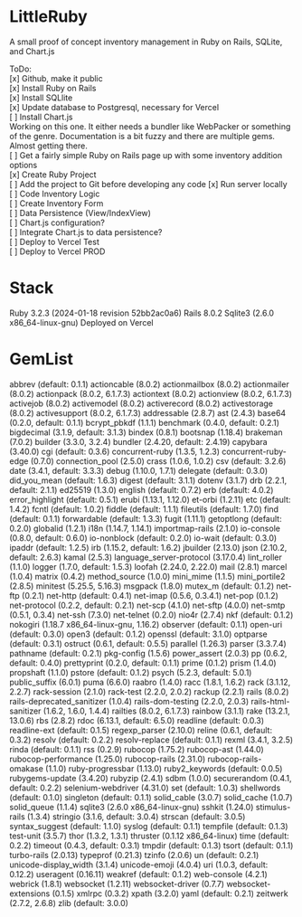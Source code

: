 # LittleRuby 
A small proof of concept inventory management in Ruby on Rails, SQLite, and Chart.js

ToDo:  </br>
[x] Github, make it public </br>
[x] Install Ruby on Rails  </br>
[x] Install SQLlite  </br>
[x] Update database to Postgresql, necessary for Vercel </br>
[ ] Install Chart.js  </br>
  Working on this one. It either needs a bundler like WebPacker or something of the genre. Documentation is a bit fuzzy and there are multiple gems. Almost getting there. </br>
[ ] Get a fairly simple Ruby on Rails page up with some inventory addition options </br>
[x] Create Ruby Project  </br>
[ ] Add the project to Git before developing any code
[x] Run server locally </br>
[ ] Code Inventory Logic  </br>
[ ] Create Inventory Form  </br>
[ ] Data Persistence (View/IndexView)  </br>
[ ] Chart.js configuration?  </br>
[ ] Integrate Chart.js to data persistence?  </br>
[ ] Deploy to Vercel Test </br>
[ ] Deploy to Vercel PROD </br>

# Stack 

Ruby 3.2.3 (2024-01-18 revision 52bb2ac0a6)
Rails 8.0.2
Sqlite3 (2.6.0 x86_64-linux-gnu)
Deployed on Vercel

# GemList

abbrev (default: 0.1.1)
actioncable (8.0.2)
actionmailbox (8.0.2)
actionmailer (8.0.2)
actionpack (8.0.2, 6.1.7.3)
actiontext (8.0.2)
actionview (8.0.2, 6.1.7.3)
activejob (8.0.2)
activemodel (8.0.2)
activerecord (8.0.2)
activestorage (8.0.2)
activesupport (8.0.2, 6.1.7.3)
addressable (2.8.7)
ast (2.4.3)
base64 (0.2.0, default: 0.1.1)
bcrypt_pbkdf (1.1.1)
benchmark (0.4.0, default: 0.2.1)
bigdecimal (3.1.9, default: 3.1.3)
bindex (0.8.1)
bootsnap (1.18.4)
brakeman (7.0.2)
builder (3.3.0, 3.2.4)
bundler (2.4.20, default: 2.4.19)
capybara (3.40.0)
cgi (default: 0.3.6)
concurrent-ruby (1.3.5, 1.2.3)
concurrent-ruby-edge (0.7.0)
connection_pool (2.5.0)
crass (1.0.6, 1.0.2)
csv (default: 3.2.6)
date (3.4.1, default: 3.3.3)
debug (1.10.0, 1.7.1)
delegate (default: 0.3.0)
did_you_mean (default: 1.6.3)
digest (default: 3.1.1)
dotenv (3.1.7)
drb (2.2.1, default: 2.1.1)
ed25519 (1.3.0)
english (default: 0.7.2)
erb (default: 4.0.2)
error_highlight (default: 0.5.1)
erubi (1.13.1, 1.12.0)
et-orbi (1.2.11)
etc (default: 1.4.2)
fcntl (default: 1.0.2)
fiddle (default: 1.1.1)
fileutils (default: 1.7.0)
find (default: 0.1.1)
forwardable (default: 1.3.3)
fugit (1.11.1)
getoptlong (default: 0.2.0)
globalid (1.2.1)
i18n (1.14.7, 1.14.1)
importmap-rails (2.1.0)
io-console (0.8.0, default: 0.6.0)
io-nonblock (default: 0.2.0)
io-wait (default: 0.3.0)
ipaddr (default: 1.2.5)
irb (1.15.2, default: 1.6.2)
jbuilder (2.13.0)
json (2.10.2, default: 2.6.3)
kamal (2.5.3)
language_server-protocol (3.17.0.4)
lint_roller (1.1.0)
logger (1.7.0, default: 1.5.3)
loofah (2.24.0, 2.22.0)
mail (2.8.1)
marcel (1.0.4)
matrix (0.4.2)
method_source (1.0.0)
mini_mime (1.1.5)
mini_portile2 (2.8.5)
minitest (5.25.5, 5.16.3)
msgpack (1.8.0)
mutex_m (default: 0.1.2)
net-ftp (0.2.1)
net-http (default: 0.4.1)
net-imap (0.5.6, 0.3.4.1)
net-pop (0.1.2)
net-protocol (0.2.2, default: 0.2.1)
net-scp (4.1.0)
net-sftp (4.0.0)
net-smtp (0.5.1, 0.3.4)
net-ssh (7.3.0)
net-telnet (0.2.0)
nio4r (2.7.4)
nkf (default: 0.1.2)
nokogiri (1.18.7 x86_64-linux-gnu, 1.16.2)
observer (default: 0.1.1)
open-uri (default: 0.3.0)
open3 (default: 0.1.2)
openssl (default: 3.1.0)
optparse (default: 0.3.1)
ostruct (0.6.1, default: 0.5.5)
parallel (1.26.3)
parser (3.3.7.4)
pathname (default: 0.2.1)
pkg-config (1.5.6)
power_assert (2.0.3)
pp (0.6.2, default: 0.4.0)
prettyprint (0.2.0, default: 0.1.1)
prime (0.1.2)
prism (1.4.0)
propshaft (1.1.0)
pstore (default: 0.1.2)
psych (5.2.3, default: 5.0.1)
public_suffix (6.0.1)
puma (6.6.0)
raabro (1.4.0)
racc (1.8.1, 1.6.2)
rack (3.1.12, 2.2.7)
rack-session (2.1.0)
rack-test (2.2.0, 2.0.2)
rackup (2.2.1)
rails (8.0.2)
rails-deprecated_sanitizer (1.0.4)
rails-dom-testing (2.2.0, 2.0.3)
rails-html-sanitizer (1.6.2, 1.6.0, 1.4.4)
railties (8.0.2, 6.1.7.3)
rainbow (3.1.1)
rake (13.2.1, 13.0.6)
rbs (2.8.2)
rdoc (6.13.1, default: 6.5.0)
readline (default: 0.0.3)
readline-ext (default: 0.1.5)
regexp_parser (2.10.0)
reline (0.6.1, default: 0.3.2)
resolv (default: 0.2.2)
resolv-replace (default: 0.1.1)
rexml (3.4.1, 3.2.5)
rinda (default: 0.1.1)
rss (0.2.9)
rubocop (1.75.2)
rubocop-ast (1.44.0)
rubocop-performance (1.25.0)
rubocop-rails (2.31.0)
rubocop-rails-omakase (1.1.0)
ruby-progressbar (1.13.0)
ruby2_keywords (default: 0.0.5)
rubygems-update (3.4.20)
rubyzip (2.4.1)
sdbm (1.0.0)
securerandom (0.4.1, default: 0.2.2)
selenium-webdriver (4.31.0)
set (default: 1.0.3)
shellwords (default: 0.1.0)
singleton (default: 0.1.1)
solid_cable (3.0.7)
solid_cache (1.0.7)
solid_queue (1.1.4)
sqlite3 (2.6.0 x86_64-linux-gnu)
sshkit (1.24.0)
stimulus-rails (1.3.4)
stringio (3.1.6, default: 3.0.4)
strscan (default: 3.0.5)
syntax_suggest (default: 1.1.0)
syslog (default: 0.1.1)
tempfile (default: 0.1.3)
test-unit (3.5.7)
thor (1.3.2, 1.3.1)
thruster (0.1.12 x86_64-linux)
time (default: 0.2.2)
timeout (0.4.3, default: 0.3.1)
tmpdir (default: 0.1.3)
tsort (default: 0.1.1)
turbo-rails (2.0.13)
typeprof (0.21.3)
tzinfo (2.0.6)
un (default: 0.2.1)
unicode-display_width (3.1.4)
unicode-emoji (4.0.4)
uri (1.0.3, default: 0.12.2)
useragent (0.16.11)
weakref (default: 0.1.2)
web-console (4.2.1)
webrick (1.8.1)
websocket (1.2.11)
websocket-driver (0.7.7)
websocket-extensions (0.1.5)
xmlrpc (0.3.2)
xpath (3.2.0)
yaml (default: 0.2.1)
zeitwerk (2.7.2, 2.6.8)
zlib (default: 3.0.0)


